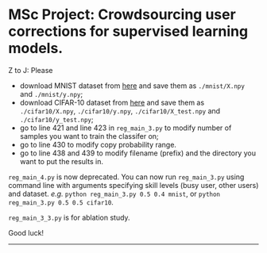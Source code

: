 # MSc Project: Crowdsourcing user corrections for supervised learning models.

Z to J: 
Please
- download MNIST dataset from [here](https://drive.google.com/drive/folders/1LiEqIyZbTOmNKRDHgt-qxTQgyGkJl0Jn?usp=sharing) and save them as `./mnist/X.npy` and `./mnist/y.npy`;
- download CIFAR-10 dataset from [here](https://drive.google.com/drive/folders/1B43VTfMrJ4GPA_3O5L3HzeO0q0umtSFf?usp=sharing) and save them as `./cifar10/X.npy`, `./cifar10/y.npy`, `./cifar10/X_test.npy` and `./cifar10/y_test.npy`;
- go to line 421 and line 423 in `reg_main_3.py` to modify number of samples you want to train the classifer on;
- go to line 430 to modify copy probability range.
- go to line 438 and 439 to modify filename (prefix) and the directory you want to put the results in.

`reg_main_4.py` is now deprecated.
You can now run `reg_main_3.py` using command line with arguments specifying skill levels (busy user, other users) and dataset. *e.g.* `python reg_main_3.py 0.5 0.4 mnist`, or `python reg_main_3.py 0.5 0.5 cifar10`.

`reg_main_3_3.py` is for ablation study.

Good luck!

***

